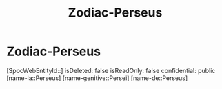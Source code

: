 ﻿---
title: "Zodiac-Perseus"
type: Zodiac
tags:
- astro/Zodiac

---

# Zodiac-Perseus

[SpocWebEntityId::]
isDeleted: false
isReadOnly: false
confidential: public
[name-la::Perseus]
[name-genitive::Persei]
[name-de::Perseus]
